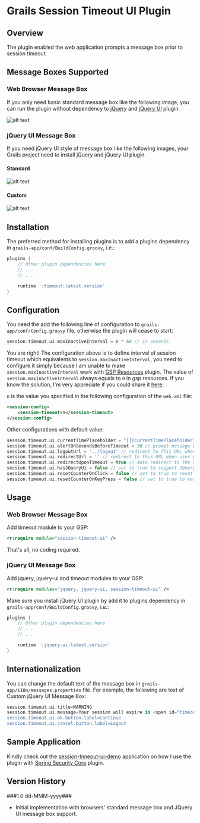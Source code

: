 # Grails Session Timeout UI Plugin

## Overview
The plugin enabled the web application prompts a message box prior to session timeout.

## Message Boxes Supported
### Web Browser Message Box
If you only need basic standard message box like the following image, you can run the plugin without dependency to [jQuery](http://www.grails.org/plugin/jquery) and [jQuery UI](http://www.grails.org/plugin/jquery-ui) plugin.

![alt text](https://raw.github.com/limcheekin/grails-session-timeout-ui/master/docs/images/standard.jpg "Web Browser Message Box")

### jQuery UI Message Box
If you need jQuery UI style of message box like the following images, your Grails project need to install jQuery and jQuery UI plugin.

#### Standard
![alt text](https://raw.github.com/limcheekin/grails-session-timeout-ui/master/docs/images/jqueryUI.jpg "Standard jQuery UI Message Box")

#### Custom
![alt text](https://raw.github.com/limcheekin/grails-session-timeout-ui/master/docs/images/jqueryUI-custom.jpg "Custom jQuery UI Message Box")

## Installation
The preferred method for installing plugins is to add a plugins dependency in `grails-app/conf/BuildConfig.groovy`, i.e.:
```groovy
plugins {
    // Other plugin dependencies here
    // . . .
    // . . .

	runtime ':timeout:latest.version' 
}
```

## Configuration
You need the add the following line of configuration to `grails-app/conf/Config.groovy` file, otherwise the plugin will cease to start:
```groovy
session.timeout.ui.maxInactiveInterval = n * 60 // in seconds
```
You are right! The configuration above is to define interval of session timeout which equivalents to `session.maxInactiveInterval`, you need to configure it simply because I am unable to make `session.maxInactiveInterval` work with [GSP Resources](http://grails.org/plugin/gsp-resources) plugin. The value of `session.maxInactiveInterval` always equals to `0` in gsp resources. If you know the solution, I'm very appreciate if you could share it [here](https://github.com/limcheekin/grails-timeout/issues). 

`n` is the value you specified in the following configuration of the `web.xml` file:
```xml
<session-config>
	<session-timeout>n</session-timeout>
</session-config>
```

Other configurations with default value:
```groovy
session.timeout.ui.currentTimePlaceholder = "[[[currentTimePlaceholder]]]" // to be replaced by local time of the browser
session.timeout.ui.alertOnSecondsBeforeTimeout = 30 // prompt message box n seconds before session time out
session.timeout.ui.logoutUrl = '../logout' // redirect to this URL when user press Cancel button
session.timeout.ui.redirectUrl = '' // redirect to this URL when user press OK button, when it is empty redirect to current URL
session.timeout.ui.redirectUponTimeout = true // auto redirect to the redirectUrl upon timeout, you should see login screen as session expired
session.timeout.ui.hasJQueryUi = false // set to true to support JQuery UI message box even jquery-ui plugin is not installed
session.timeout.ui.resetCounterOnClick = false // set to true to reset the timeout counter to 0 on mouse click
session.timeout.ui.resetCounterOnKeyPress = false // set to true to reset the timeout counter to 0 on key press
```

## Usage
### Web Browser Message Box
Add timeout module to your GSP:
```xml
<r:require module="session-timeout-ui" />
```
That's all, no coding required.

### jQuery UI Message Box
Add jquery, jquery-ui and timeout modules to your GSP:
```xml
<r:require modules="jquery, jquery-ui, session-timeout-ui" />
```
Make sure you install jQuery UI plugin by add it to plugins dependency in `grails-app/conf/BuildConfig.groovy`, i.e.:
```groovy
plugins {
    // Other plugin dependencies here
    // . . .
    // . . .

	runtime ':jquery-ui:latest.version' 
}
```
## Internationalization
You can change the default text of the message box in `grails-app/i18n/messages.properties` file. For example, the following are text of Custom jQuery UI Message Box:
```groovy
session.timeout.ui.title=WARNING
session.timeout.ui.message=Your session will expire in <span id="timeoutCounter"></span> seconds.
session.timeout.ui.ok.button.label=Continue
session.timeout.ui.cancel.button.label=Logout
```

## Sample Application
Kindly check out the [session-timeout-ui-demo](http://github.com/limcheekin/grails-session-timeout-ui-demo) application on how I use the plugin with [Spring Security Core](http://grails.org/plugin/spring-security-core) plugin.

## Version History
###1.0 dd-MMM-yyyy###
* Initial implementation with browsers' standard message box and JQuery UI message box support.